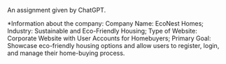 An assignment given by ChatGPT.

*Information about the company:
  Company Name: EcoNest Homes;
  Industry: Sustainable and Eco-Friendly Housing;
  Type of Website: Corporate Website with User Accounts for Homebuyers;
  Primary Goal: Showcase eco-friendly housing options and allow users to register, login, and manage their home-buying process.
